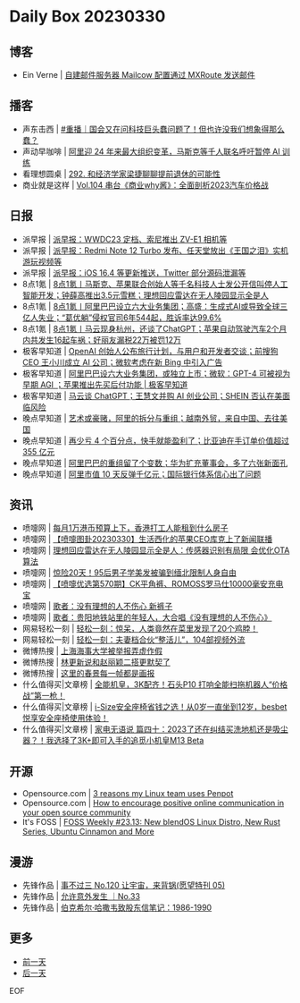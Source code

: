 # Daily Box 20230330

## 博客
- Ein Verne | [自建邮件服务器 Mailcow 配置通过 MXRoute 发送邮件](https://einverne.github.io/post/2023/03/mailcow-relaying-through-mxroute.html)

## 播客
- 声东击西 | [#重播｜国会又在问科技巨头蠢问题了！但也许没我们想象得那么蠢？](http://etw.fm/2043)
- 声动早咖啡 | [阿里迎 24 年来最大组织变革，马斯克等千人联名呼吁暂停 AI 训练](https://sheng-espresso.fireside.fm/238)
- 看理想圆桌 | [292. 和经济学家梁捷聊聊提前退休的可能性](https://shop.vistopia.com.cn/article?article_id=651816)
- 商业就是这样 | [Vol.104 串台《商业why酱》：全面剖析2023汽车价格战](https://thatisbiz.fireside.fm/112)

## 日报
- 派早报 | [派早报：WWDC23 定档、索尼推出 ZV-E1 相机等](https://sspai.com/post/79092)
- 派早报 | [派早报：Redmi Note 12 Turbo 发布、任天堂放出《王国之泪》实机游玩视频等](https://sspai.com/post/79078)
- 派早报 | [派早报：iOS 16.4 等更新推送，Twitter 部分源码泄漏等](https://sspai.com/post/79060)
- 8点1氪 | [8点1氪丨马斯克、苹果联合创始人等千名科技人士发公开信叫停人工智能开发；钟薛高推出3.5元雪糕；理想回应雷达在无人陵园显示全是人](https://36kr.com/p/2193230741719168)
- 8点1氪 | [8点1氪丨阿里巴巴设立六大业务集团；高盛：生成式AI或导致全球三亿人失业；“葛优躺”侵权官司6年544起，胜诉率达99.6%](https://36kr.com/p/2191815236845952)
- 8点1氪 | [8点1氪丨马云现身杭州，还谈了ChatGPT；苹果自动驾驶汽车2个月内共发生16起车祸；好丽友漏税22万被罚12万](https://36kr.com/p/2190400480346247)
- 极客早知道 | [OpenAI 创始人公布旅行计划，与用户和开发者交谈；前搜狗 CEO 王小川成立 AI 公司；微软考虑在新 Bing 中引入广告](https://www.geekpark.net/news/316904)
- 极客早知道 | [阿里巴巴设六大业务集团，或独立上市；微软：GPT-4 可被视为早期 AGI ；苹果推出先买后付功能 | 极客早知道](https://www.geekpark.net/news/316834)
- 极客早知道 | [马云谈 ChatGPT；王慧文并购 AI 创业公司；SHEIN 否认在美面临风险](https://www.geekpark.net/news/316772)
- 晚点早知道 | [艺术或豪赌，阿里的拆分与重组；越南外贸，来自中国、去往美国](https://www.latepost.com/news/dj_detail?id=1578)
- 晚点早知道 | [再少亏 4 个百分点，快手就能盈利了；比亚迪在手订单价值超过 355 亿元](https://www.latepost.com/news/dj_detail?id=1577)
- 晚点早知道 | [阿里巴巴的重组留了个变数；华为扩充董事会，多了六张新面孔](https://www.latepost.com/news/dj_detail?id=1574)
- 晚点早知道 | [阿里市值 10 天反弹千亿元；国际银行体系信心出了问题](https://www.latepost.com/news/dj_detail?id=1570)

## 资讯
- 喷嚏网 | [每月1万港币预算上下，香港打工人能租到什么房子](http://www.dapenti.com/blog/more.asp?name=xilei&id=170637)
- 喷嚏网 | [【喷嚏图卦20230330】生活西化的苹果CEO库克上了新闻联播](http://www.dapenti.com/blog/more.asp?name=xilei&id=170636)
- 喷嚏网 | [理想回应雷达在无人陵园显示全是人：传感器识别有局限 会优化OTA算法](http://www.dapenti.com/blog/more.asp?name=xilei&id=170625)
- 喷嚏网 | [惊险20天！95后男子学美发被骗到缅北限制人身自由](http://www.dapenti.com/blog/more.asp?name=xilei&id=170624)
- 喷嚏网 | [【喷嚏优选第570期】CK平角裤、ROMOSS罗马仕10000毫安充电宝](http://www.dapenti.com/blog/more.asp?name=xilei&id=170623)
- 喷嚏网 | [歌者：没有理想的人不伤心 新裤子](http://www.dapenti.com/blog/more.asp?name=xilei&id=170622)
- 喷嚏网 | [歌者：贵阳地铁站里的年轻人，大合唱《没有理想的人不伤心》](http://www.dapenti.com/blog/more.asp?name=xilei&id=170621)
- 网易轻松一刻 | [轻松一刻：惊呆，人类竟然在菜里发现了20个鸡脖！](https://3g.163.com/news/article/I143RTFM000181BR.html)
- 网易轻松一刻 | [轻松一刻：夫妻档合伙“整活儿”，104部视频外流](https://3g.163.com/news/article/I1195AFS000181BR.html)
- 微博热搜 | [上海海事大学被举报弄虚作假](https://s.weibo.com/weibo?q=%23上海海事大学被举报弄虚作假%23)
- 微博热搜 | [林更新说和赵丽颖二搭更默契了](https://s.weibo.com/weibo?q=%23林更新说和赵丽颖二搭更默契了%23)
- 微博热搜 | [这里的春景每一帧都是画报](https://s.weibo.com/weibo?q=%23这里的春景每一帧都是画报%23)
- 什么值得买|文章榜 | [全能机皇，3K配齐！石头P10 打响全能扫拖机器人“价格战”第一枪！](https://post.smzdm.com/p/ad984wwk/)
- 什么值得买|文章榜 | [i-Size安全座椅省钱之选！从0岁一直坐到12岁，besbet悦享安全座椅使用体验！](https://post.smzdm.com/p/a4p8llzx/)
- 什么值得买|文章榜 | [家电无语说 篇四十：2023了还在纠结买洗地机还是吸尘器？！我选择了3K+即可入手的追觅小机皇M13 Beta](https://post.smzdm.com/p/all0er3o/)

## 开源
- Opensource.com | [3 reasons my Linux team uses Penpot](https://opensource.com/article/23/3/linux-penpot)
- Opensource.com | [How to encourage positive online communication in your open source community](https://opensource.com/article/23/3/positive-communication-open-source)
- It's FOSS | [FOSS Weekly #23.13: New blendOS Linux Distro, New Rust Series, Ubuntu Cinnamon and More](https://itsfoss.com/foss-weekly-23-13/)

## 漫游
- 先锋作品 | [事不过三 No.120 让宇宙，来背锅(愿望特刊 05)](https://open.zhubai.wiki/a/l/t/z/pl/via/2253241016712785920)
- 先锋作品 | [允许意外发生 ｜No.33](https://open.zhubai.wiki/a/l/t/z/pl/220525/2253238219581771776)
- 先锋作品 | [伯克希尔·哈撒韦致股东信笔记：1986-1990](https://open.zhubai.wiki/a/l/t/z/pl/yestoday/2253235374593765376)

## 更多
- [前一天](daily-box-20230329.md)
- [后一天](daily-box-20230331.md)

EOF